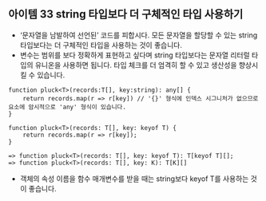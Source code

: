 ## 아이템 33 string 타입보다 더 구체적인 타입 사용하기

- ‘문자열을 남발하여 선언된’ 코드를 피합시다. 모든 문자열을 할당할 수 있는 string타입보다는 더 구체적인 타입을 사용하는 것이 좋습니다.
- 변수는 범위를 보다 정확하게 표현하고 싶다며 string 타입보다는 문자열 리터럴 타입의 유니온을 사용하면 됩니다. 타입 체크를 더 엄격히 할 수 있고 생산성을 향상시킬 수 있습니다.

```tsx
function pluck<T>(records:T[], key:string): any[] {
	return records.map(r => r[key]) // '{}' 형식에 인덱스 시그니처가 없으므로 요소에 암시적으로 'any' 형식이 있습니다.
}

function pluck<T>(records: T[], key: keyof T) {
	return records.map(r => r[key]);
}

=> function pluck<T>(records: T[], key: keyof T): T[keyof T][];
=> function pluck<T>(records: T[], key: K): T[K][]
```

- 객체의 속성 이름을 함수 매개변수를 받을 때는 string보다 keyof T를 사용하는 것이 좋습니다.